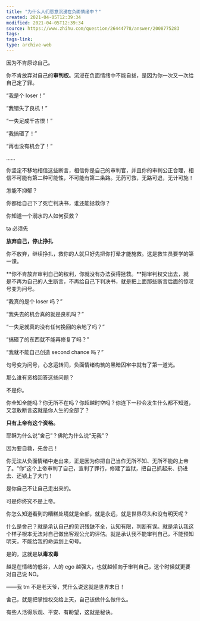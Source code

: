 ```yaml
---
title: "为什么人们愿意沉浸在负面情绪中？"
created: 2021-04-05T12:39:34
modified: 2021-04-05T12:39:34
source: https://www.zhihu.com/question/26444778/answer/2008775283
tags:
tags-link:
type: archive-web
---
```

因为不肯原谅自己。

你不肯放弃对自己的**审判权**。沉浸在负面情绪中不能自拔，是因为你一次又一次给自己定了罪。

“我是个 loser！”

“我错失了良机！”

“一失足成千古恨！”

“我搞砸了！”

“再也没有机会了！”

……

你坚定不移地相信这些断言，相信你是自己的审判官，并且你的审判公正合理，相信不可能有第二种可能性，不可能有第二条路。无药可救，无路可退，无计可施！

怎能不抑郁？

你都给自己下了死亡判决书，谁还能拯救你？

你知道一个溺水的人如何获救？

ta 必须先

**放弃自己，停止挣扎**

你不放弃，继续挣扎，救你的人就只好先把你打晕才能施救。这是救生员要学的第一课。

**你不肯放弃审判自己的权利，你就没有办法获得拯救。**把审判权交出去，就是不再为自己的人生断言，不再给自己下判决书，就是把上面那些断言后面的惊叹号变为问号。

“我真的是个 loser 吗？”

“我失去的机会真的就是良机吗？”

“一失足就真的没有任何挽回的余地了吗？”

“搞砸了的东西就不能再修复了吗？”

“我就不能自己创造 second chance 吗？”

句号变为问号，心念运转间，负面情绪构筑的黑暗囚牢中就有了第一道光。

那么谁有资格回答这些问题？

不是你。

你全知全能吗？你无所不在吗？你超越时空吗？你连下一秒会发生什么都不知道，又怎敢断言这就是你人生的全部了？

**只有上帝有这个资格。**

耶稣为什么说“舍己”？佛陀为什么说“无我”？

因为要自救，先舍己！

你无法从负面情绪中走出来，正是因为你把自己当作无所不知、无所不能的上帝了。“你”这个上帝审判了自己，宣判了罪行，修建了监狱，把自己抓起来、扔进去、还锁上了大门！

是你自己不让自己走出来的。

可是你终究不是上帝。

你怎么知道看到的糟糕处境就是全部，就是永远，就是世界尽头和没有明天呢？

什么是舍己？就是承认自己的见识残缺不全，认知有限，判断有误。就是承认我这个样子根本无法对自己做出客观公允的评估。就是承认我不能审判自己，不能预知明天，不能给我的命运划上句号。

是的，这就是**以毒攻毒**

越是在情绪的低谷，人的 ego 越强大，也就越倾向于审判自己，这个时候就更要对自己说 NO。

——我 tm 不是老天爷，凭什么说这就是世界末日！

舍己，就是把掌控权交给上天，自己该做什么做什么。

有些人活得乐观、平安、有盼望，这就是秘诀。